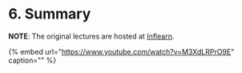 # 6. Summary

**NOTE**: The original lectures are hosted at [Inflearn](https://www.inflearn.com/course/%ED%81%B4%EB%A0%88%EC%9D%B4%ED%8A%BC).

{% embed url="https://www.youtube.com/watch?v=M3XdLRPrO9E" caption="" %}

